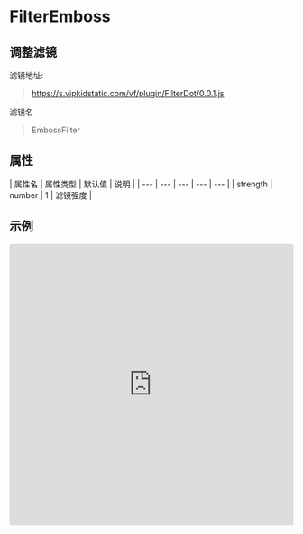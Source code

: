# FilterEmboss

## 调整滤镜
滤镜地址:
> https://s.vipkidstatic.com/vf/plugin/FilterDot/0.0.1.js

滤镜名
> EmbossFilter 

## 属性

| 属性名 | 属性类型 | 默认值 | 说明 |
| --- | --- | --- | --- | --- |
| strength | number | 1 | 滤镜强度 |



## 示例

<iframe
     src="https://codesandbox.io/embed/embossfilter-lftce?fontsize=14&hidenavigation=1&module=%2Fsrc%2Fcomponents.ts&theme=dark"
     style="width:100%; height:500px; border:0; border-radius: 4px; overflow:hidden;"
     title="EmbossFilter"
     allow="accelerometer; ambient-light-sensor; camera; encrypted-media; geolocation; gyroscope; hid; microphone; midi; payment; usb; vr"
     sandbox="allow-forms allow-modals allow-popups allow-presentation allow-same-origin allow-scripts"
   ></iframe>